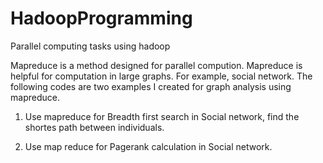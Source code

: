 # HadoopProgramming
Parallel computing tasks using hadoop

Mapreduce is a method designed for parallel compution. Mapreduce is helpful for computation in large graphs. For example, social network. The following codes are two examples I created for graph analysis using mapreduce. 

1. Use mapreduce for Breadth first search in Social network, find the shortes path between individuals. 

2. Use map reduce for Pagerank calculation in Social network. 
